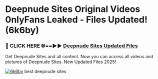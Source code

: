 # Deepnude Sites Original Videos 0nlyFans Leaked - Files Updated! (6k6by)

<h3>🔴 CLICK HERE 🌐==►► <a href="https://tinyurl.com/52m3yx9h" rel="nofollow">Deepnude Sites Updated Files</a></h3>

Get Deepnude Sites and all content. Now you can access all videos and pictures of Deepnude Sites. New Updated Files 2025!

[![6k6by](https://i.imgur.com/TnHtlc8.gif)](https://tinyurl.com/52m3yx9h)
best deepnude sites